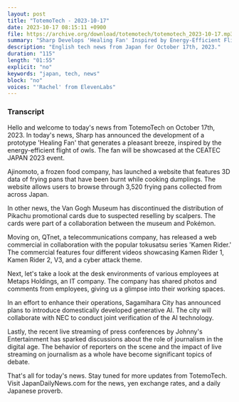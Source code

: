 ```yaml
---
layout: post
title: "TotemoTech - 2023-10-17"
date: 2023-10-17 08:15:11 +0900
file: https://archive.org/download/totemotech/totemotech_2023-10-17.mp3
summary: "Sharp Develops 'Healing Fan' Inspired by Energy-Efficient Flight of Owls at CEATEC | Ajinomoto Launches Website Showcasing 'Pan That Gets Burnt When Cooking Dumplings' | And more..., & more…"
description: "English tech news from Japan for October 17th, 2023."
duration: "115"
length: "01:55"
explicit: "no"
keywords: "japan, tech, news"
block: "no"
voices: "'Rachel' from ElevenLabs"
---
```


### Transcript

Hello and welcome to today's news from TotemoTech on October 17th, 2023. In today's news, Sharp has announced the development of a prototype 'Healing Fan' that generates a pleasant breeze, inspired by the energy-efficient flight of owls. The fan will be showcased at the CEATEC JAPAN 2023 event.

Ajinomoto, a frozen food company, has launched a website that features 3D data of frying pans that have been burnt while cooking dumplings. The website allows users to browse through 3,520 frying pans collected from across Japan.

In other news, the Van Gogh Museum has discontinued the distribution of Pikachu promotional cards due to suspected reselling by scalpers. The cards were part of a collaboration between the museum and Pokémon.

Moving on, QTnet, a telecommunications company, has released a web commercial in collaboration with the popular tokusatsu series 'Kamen Rider.' The commercial features four different videos showcasing Kamen Rider 1, Kamen Rider 2, V3, and a cyber attack theme.

Next, let's take a look at the desk environments of various employees at Metaps Holdings, an IT company. The company has shared photos and comments from employees, giving us a glimpse into their working spaces.

In an effort to enhance their operations, Sagamihara City has announced plans to introduce domestically developed generative AI. The city will collaborate with NEC to conduct joint verification of the AI technology.

Lastly, the recent live streaming of press conferences by Johnny's Entertainment has sparked discussions about the role of journalism in the digital age. The behavior of reporters on the scene and the impact of live streaming on journalism as a whole have become significant topics of debate.

That's all for today's news. Stay tuned for more updates from TotemoTech.   Visit JapanDailyNews.com for the news, yen exchange rates, and a daily Japanese proverb.
